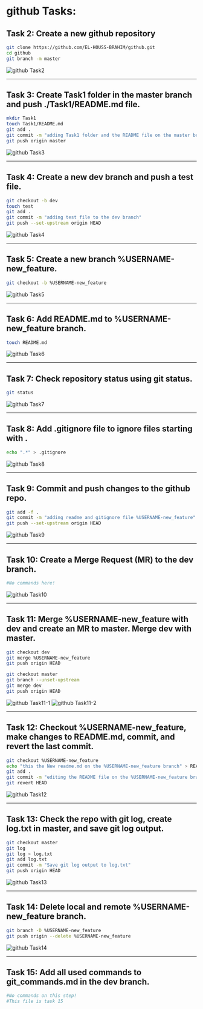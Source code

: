 # github Tasks:

## Task 2: Create a new github repository
```bash
git clone https://github.com/EL-HOUSS-BRAHIM/github.git
cd github
git branch -m master
```
![github Task2](https://github.com/EL-HOUSS-BRAHIM/git/blob/images/images/github1.png?raw=true?raw=true)

---

## Task 3: Create Task1 folder in the master branch and push ./Task1/README.md file.
```bash
mkdir Task1
touch Task1/README.md
git add .
git commit -m "adding Task1 folder and the README file on the master branch"
git push origin master
```
![github Task3](https://github.com/EL-HOUSS-BRAHIM/git/blob/images/images/github2.png?raw=true)

---

## Task 4: Create a new dev branch and push a test file.
```bash
git checkout -b dev
touch test
git add .
git commit -m "adding test file to the dev branch"
git push --set-upstream origin HEAD
```
![github Task4](https://github.com/EL-HOUSS-BRAHIM/git/blob/images/images/github3.png?raw=true)

---

## Task 5: Create a new branch %USERNAME-new_feature.
```bash
git checkout -b %USERNAME-new_feature
```
![github Task5](https://github.com/EL-HOUSS-BRAHIM/git/blob/images/images/github4.png?raw=true)

---

## Task 6: Add README.md to %USERNAME-new_feature branch.
```bash
touch README.md
```
![github Task6](https://github.com/EL-HOUSS-BRAHIM/git/blob/images/images/github5.png?raw=true)

---

## Task 7: Check repository status using git status.
```bash
git status
```
![github Task7](https://github.com/EL-HOUSS-BRAHIM/git/blob/images/images/github6.png?raw=true)

---

## Task 8: Add .gitignore file to ignore files starting with .
```bash
echo ".*" > .gitignore
```
![github Task8](https://github.com/EL-HOUSS-BRAHIM/git/blob/images/images/github7.png?raw=true)

---

## Task 9: Commit and push changes to the github repo.
```bash
git add -f .
git commit -m "adding readme and gitignore file %USERNAME-new_feature"
git push --set-upstream origin HEAD
```
![github Task9](https://github.com/EL-HOUSS-BRAHIM/git/blob/images/images/github8.png?raw=true)

---

## Task 10: Create a Merge Request (MR) to the dev branch.
```bash
#No commands here!
```
![github Task10](https://github.com/EL-HOUSS-BRAHIM/git/blob/images/images/github.png?raw=true)

---

## Task 11: Merge %USERNAME-new_feature with dev and create an MR to master. Merge dev with master.
```bash
git checkout dev
git merge %USERNAME-new_feature
git push origin HEAD

git checkout master
git branch --unset-upstream
git merge dev
git push origin HEAD
```
![github Task11-1](https://github.com/EL-HOUSS-BRAHIM/git/blob/images/images/github9.png?raw=true)
![github Task11-2](https://github.com/EL-HOUSS-BRAHIM/git/blob/images/images/github10.png?raw=true)

---

## Task 12: Checkout %USERNAME-new_feature, make changes to README.md, commit, and revert the last commit.
```bash
git checkout %USERNAME-new_feature
echo "this the New readme.md on the %USERNAME-new_feature branch" > README.md
git add .
git commit -m "editing the README file on the %USERNAME-new_feature branch"
git revert HEAD
```
![github Task12](https://github.com/EL-HOUSS-BRAHIM/git/blob/images/images/github11.png?raw=true)

---

## Task 13: Check the repo with git log, create log.txt in master, and save git log output.
```bash
git checkout master
git log
git log > log.txt
git add log.txt
git commit -m "Save git log output to log.txt"
git push origin HEAD
```
![github Task13](https://github.com/EL-HOUSS-BRAHIM/git/blob/images/images/github12.png?raw=true)

---

## Task 14: Delete local and remote %USERNAME-new_feature branch.
```bash
git branch -D %USERNAME-new_feature
git push origin --delete %USERNAME-new_feature
```
![github Task14](https://github.com/EL-HOUSS-BRAHIM/git/blob/images/images/github13.png?raw=true)

---

## Task 15: Add all used commands to git_commands.md in the dev branch.
```bash
#No commands on this step!
#This file is task 15
```

